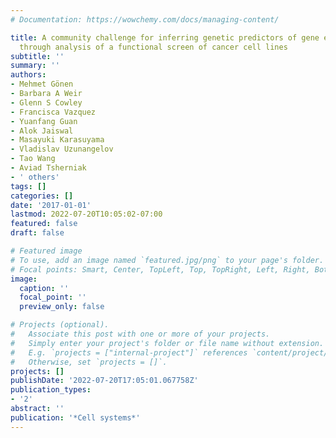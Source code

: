 ```yaml
---
# Documentation: https://wowchemy.com/docs/managing-content/

title: A community challenge for inferring genetic predictors of gene essentialities
  through analysis of a functional screen of cancer cell lines
subtitle: ''
summary: ''
authors:
- Mehmet Gönen
- Barbara A Weir
- Glenn S Cowley
- Francisca Vazquez
- Yuanfang Guan
- Alok Jaiswal
- Masayuki Karasuyama
- Vladislav Uzunangelov
- Tao Wang
- Aviad Tsherniak
- ' others'
tags: []
categories: []
date: '2017-01-01'
lastmod: 2022-07-20T10:05:02-07:00
featured: false
draft: false

# Featured image
# To use, add an image named `featured.jpg/png` to your page's folder.
# Focal points: Smart, Center, TopLeft, Top, TopRight, Left, Right, BottomLeft, Bottom, BottomRight.
image:
  caption: ''
  focal_point: ''
  preview_only: false

# Projects (optional).
#   Associate this post with one or more of your projects.
#   Simply enter your project's folder or file name without extension.
#   E.g. `projects = ["internal-project"]` references `content/project/deep-learning/index.md`.
#   Otherwise, set `projects = []`.
projects: []
publishDate: '2022-07-20T17:05:01.067758Z'
publication_types:
- '2'
abstract: ''
publication: '*Cell systems*'
---
```


